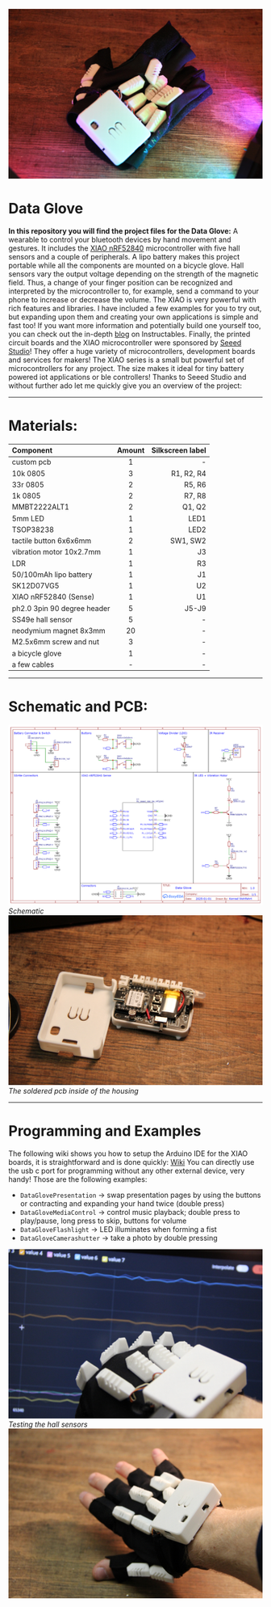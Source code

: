 ![Cover](https://github.com/KonradWohlfahrt/Data-Glove/blob/main/images/Cover.jpg)

# Data Glove
**In this repository you will find the project files for the Data Glove:** A wearable to control your bluetooth devices by hand movement and gestures. It includes the [XIAO nRF52840](https://www.seeedstudio.com/Seeed-XIAO-BLE-nRF52840-p-5201.html) microcontroller with five hall sensors and a couple of peripherals. A lipo battery makes this project portable while all the components are  mounted on a bicycle glove. Hall sensors vary the output voltage depending on the strength of the magnetic field. Thus, a change of your finger position can be recognized and interpreted by the microcontroller to, for example, send a command to your phone to increase or decrease the volume. The XIAO is very powerful with rich features and libraries. I have included a few examples for you to try out, but expanding upon them and creating your own applications is simple and fast too!
If you want more information and potentially build one yourself too, you can check out the in-depth [blog](https://www.instructables.com/) on Instructables.
Finally, the printed circuit boards and the XIAO microcontroller were sponsored by [Seeed Studio](https://www.seeedstudio.com/)! They offer a huge variety of microcontrollers, development boards and services for makers! The XIAO series is a small but powerful set of microcontrollers for any project. The size makes it ideal for tiny battery powered iot applications or ble controllers! Thanks to Seeed Studio and without further ado let me quickly give you an overview of the project:

***
# Materials:
| Component | Amount | Silkscreen label |
|:----------|:------:|-----------------:|
| custom pcb | 1 | - |
| 10k 0805 | 3 | R1, R2, R4 |
| 33r 0805 | 2 | R5, R6 |
| 1k 0805 | 2 | R7, R8 |
| MMBT2222ALT1 | 2 | Q1, Q2 |
| 5mm LED | 1 | LED1 |
| TSOP38238 | 1 | LED2 |
| tactile button 6x6x6mm | 2 | SW1, SW2 |
| vibration motor 10x2.7mm | 1 | J3 |
| LDR | 1 | R3 |
| 50/100mAh lipo battery | 1 | J1 |
| SK12D07VG5 | 1 | U2 |
| XIAO nRF52840 (Sense) | 1 | U1 |
| ph2.0 3pin 90 degree header | 5 | J5-J9 |
| SS49e hall sensor | 5 | - |
| neodymium magnet 8x3mm | 20 | - |
| M2.5x6mm screw and nut | 3 | - |
| a bicycle glove | 1 | - |
| a few cables | - | - |

***
# Schematic and PCB:
![Schematic](https://github.com/KonradWohlfahrt/Data-Glove/blob/main/images/Schematic_DataGlove.png)
_Schematic_
![PCB](https://github.com/KonradWohlfahrt/Data-Glove/blob/main/images/PCB_DataGlove.jpg)
_The soldered pcb inside of the housing_

***
# Programming and Examples
The following wiki shows you how to setup the Arduino IDE for the XIAO boards, it is straightforward and is done quickly: [Wiki](https://wiki.seeedstudio.com/XIAO_BLE/)
You can directly use the usb c port for programming without any other external device, very handy! Those are the following examples:

- `DataGlovePresentation` -> swap presentation pages by using the buttons or contracting and expanding your hand twice (double press)
- `DataGloveMediaControl` -> control music playback; double press to play/pause, long press to skip, buttons for volume
- `DataGloveFlashlight` -> LED illuminates when forming a fist
- `DataGloveCamerashutter` -> take a photo by double pressing

![Data Glove](https://github.com/KonradWohlfahrt/Data-Glove/blob/main/images/SerialOutput_DataGlove.jpg)
_Testing the hall sensors_
![Data Glove](https://github.com/KonradWohlfahrt/Data-Glove/blob/main/images/DataGlove.jpg)